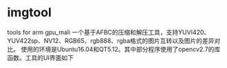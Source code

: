 # imgtool
tools for arm gpu_mali
一个基于AFBC的压缩和解压工具，支持YUVI420、YUV422sp、NV12、RGB65、rgb888、rgba格式的图片互转以及图片的差异对比。
使用的环境是Ubuntu16.04和QT5.12。其中部分程序使用了opencv2.7的库函数。工具的UI界面如下
